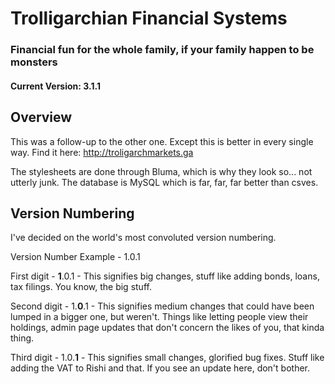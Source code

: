 # Trolligarchian Financial Systems
### Financial fun for the whole family, if your family happen to be monsters

#### Current Version: 3.1.1
## Overview
This was a follow-up to the other one. Except this is better in every single way. Find it here: http://troligarchmarkets.ga

The stylesheets are done through Bluma, which is why they look so... not utterly junk. The database is MySQL which is far, far, far better than csves.

## Version Numbering
I've decided on the world's most convoluted version numbering.

Version Number Example - 1.0.1

First digit - __1__.0.1 - This signifies big changes, stuff like adding bonds, loans, tax filings. You know, the big stuff.

Second digit - 1.__0__.1 - This signifies medium changes that could have been lumped in a bigger one, but weren't. Things like letting people view their holdings, admin page updates that don't concern the likes of you, that kinda thing.

Third digit - 1.0.__1__ - This signifies small changes, glorified bug fixes. Stuff like adding the VAT to Rishi and that. If you see an update here, don't bother.
